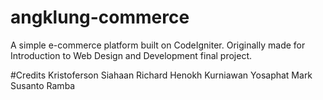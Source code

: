 angklung-commerce
=================

A simple e-commerce platform built on CodeIgniter. Originally made for Introduction to Web Design and Development final project.


#Credits
Kristoferson Siahaan
Richard Henokh Kurniawan
Yosaphat Mark Susanto Ramba
